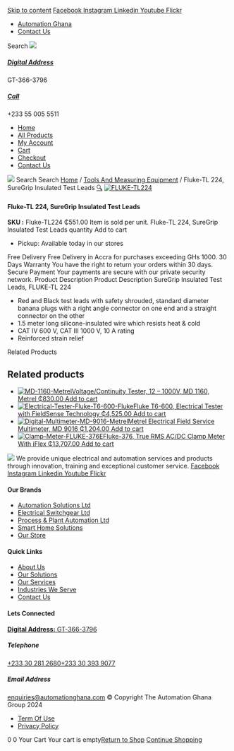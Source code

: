 [Skip to content](https://store.automationghana.com/product/test-leads-fluke-tl224-fluke/#content)
[ Facebook ](https://www.facebook.com/automationgh/) [ Instagram ](https://www.instagram.com/automationgh/) [ Linkedin ](https://www.linkedin.com/company/the-automation-ghana-limited/) [ Youtube ](https://www.youtube.com/channel/UCurrRDUSm5oIW39VXjn1u0w) [ Flickr ](https://www.flickr.com/photos/181794037@N07/)
  * [ Automation Ghana ](https://automationghana.com)
  * [ Contact Us ](https://store.automationghana.com/contact/)


Search
[ ![](https://store.automationghana.com/wp-content/uploads/2024/04/Website-TAGG-Logo-BLUE.png) ](https://store.automationghana.com/)
[ ](https://maps.app.goo.gl/m4xeaagWCNbLk4jM6)
#####  [ Digital Address ](https://maps.app.goo.gl/m4xeaagWCNbLk4jM6)
GT-366-3796 
[ ](tel:+233550055511)
#####  [ Call ](tel:+233550055511)
+233 55 005 5511 
  * [Home](https://store.automationghana.com/)
  * [All Products](https://store.automationghana.com/shop/)
  * [My Account](https://store.automationghana.com/my-account/)
  * [Cart](https://store.automationghana.com/cart/)
  * [Checkout](https://store.automationghana.com/checkout/)
  * [Contact Us](https://store.automationghana.com/contact/)


[![](https://store.automationghana.com/wp-content/uploads/2024/04/AutomationGhana_logo_white.png)](https://store.automationghana.com)
Search
Search
[Home](https://store.automationghana.com) / [Tools And Measuring Equipment](https://store.automationghana.com/product-category/tools-and-measuring-equipment/) / Fluke-TL 224, SureGrip Insulated Test Leads
[🔍](https://store.automationghana.com/product/test-leads-fluke-tl224-fluke/)
[![FLUKE-TL224](https://store.automationghana.com/wp-content/uploads/2020/04/Test-Leads-FLUKE-TL224-Fluke.png)](https://store.automationghana.com/wp-content/uploads/2020/04/Test-Leads-FLUKE-TL224-Fluke.png)
####  Fluke-TL 224, SureGrip Insulated Test Leads 
**SKU :** Fluke-TL224 
₵551.00
Item is sold per unit.
Fluke-TL 224, SureGrip Insulated Test Leads quantity
Add to cart
  * Pickup: Available today in our stores


Free Delivery 
Free Delivery in Accra for purchases exceeding GHs 1000. 
30 Days Warranty 
You have the right to return your orders within 30 days. 
Secure Payment 
Your payments are secure with our private security network. 
Product Description
Product Description
SureGrip Insulated Test Leads, FLUKE-TL 224 
  * Red and Black test leads with safety shrouded, standard diameter banana plugs with a right angle connector on one end and a straight connector on the other
  * 1.5 meter long silicone-insulated wire which resists heat & cold
  * CAT IV 600 V, CAT III 1000 V, 10 A rating
  * Reinforced strain relief


Related Products 
## Related products
  * [![MD-1160-Metrel](https://store.automationghana.com/wp-content/uploads/2020/04/LCD-Voltage_Continuity-Tester-MD-1160-Metrel-300x300.png)Voltage/Continuity Tester, 12 – 1000V, MD 1160, Metrel ₵830.00 ](https://store.automationghana.com/product/lcd-voltage-continuity-tester-md-1160-metrel/)
[Add to cart](https://store.automationghana.com/product/test-leads-fluke-tl224-fluke/?add-to-cart=2012)
  * [![Electrical-Tester-Fluke-T6-600-Fluke](https://store.automationghana.com/wp-content/uploads/2020/04/Electrical-Tester-Fluke-T6-600-Fluke-300x300.png)Fluke T6-600, Electrical Tester with FieldSense Technology ₵4,525.00 ](https://store.automationghana.com/product/electrical-tester-fluke-t6-600-fluke/)
[Add to cart](https://store.automationghana.com/product/test-leads-fluke-tl224-fluke/?add-to-cart=2004)
  * [![Digital-Multimeter-MD-9016-Metrel](https://store.automationghana.com/wp-content/uploads/2020/04/Digital-Multimeter-MD-9016-Metrel-300x300.png)Metrel Electrical Field Service Multimeter, MD 9016 ₵1,204.00 ](https://store.automationghana.com/product/digital-multimeter-md-9016-metrel/)
[Add to cart](https://store.automationghana.com/product/test-leads-fluke-tl224-fluke/?add-to-cart=2001)
  * [![Clamp-Meter-FLUKE-376E](https://store.automationghana.com/wp-content/uploads/2020/04/Clamp-Meter-FLUKE-376E-Fluke-300x300.png)Fluke-376, True RMS AC/DC Clamp Meter With iFlex ₵13,707.00 ](https://store.automationghana.com/product/clamp-meter-fluke-376-e-fluke/)
[Add to cart](https://store.automationghana.com/product/test-leads-fluke-tl224-fluke/?add-to-cart=1995)


![](https://store.automationghana.com/wp-content/uploads/2024/04/AutomationGhana_logo_white.png)
We provide unique electrical and automation services and products through innovation, training and exceptional customer service.
[ Facebook ](https://www.facebook.com/automationgh/) [ Instagram ](https://www.instagram.com/automationgh/) [ Linkedin ](https://www.linkedin.com/company/the-automation-ghana-limited/) [ Youtube ](https://www.youtube.com/channel/UCurrRDUSm5oIW39VXjn1u0w) [ Flickr ](https://www.flickr.com/photos/181794037@N07/)
#### Our Brands
  * [ Automation Solutions Ltd ](https://store.automationghana.com/product/test-leads-fluke-tl224-fluke/)
  * [ Electrical Switchgear Ltd ](https://store.automationghana.com/product/test-leads-fluke-tl224-fluke/)
  * [ Process & Plant Automation Ltd ](https://store.automationghana.com/product/test-leads-fluke-tl224-fluke/)
  * [ Smart Home Solutions ](https://store.automationghana.com/product/test-leads-fluke-tl224-fluke/)
  * [ Our Store ](https://store.automationghana.com/product/test-leads-fluke-tl224-fluke/)


#### Quick Links
  * [ About Us ](https://store.automationghana.com/product/test-leads-fluke-tl224-fluke/)
  * [ Our Solutions ](https://store.automationghana.com/product/test-leads-fluke-tl224-fluke/)
  * [ Our Services ](https://store.automationghana.com/product/test-leads-fluke-tl224-fluke/)
  * [ Industries We Serve ](https://store.automationghana.com/product/test-leads-fluke-tl224-fluke/)
  * [ Contact Us ](https://store.automationghana.com/product/test-leads-fluke-tl224-fluke/)


#### Lets Connected
[**Digital Address:** GT-366-3796](https://maps.app.goo.gl/m4xeaagWCNbLk4jM6)
#####  Telephone 
[ +233 30 281 2680](tel:+233302812680)[+233 30 393 9077](https://store.automationghana.com/product/test-leads-fluke-tl224-fluke/+233303939077)
#####  Email Address 
enquiries@automationghana.com 
© Copyright The Automation Ghana Group 2024
  * [ Term Of Use ](https://store.automationghana.com/product/test-leads-fluke-tl224-fluke/)
  * [ Privacy Policy ](https://store.automationghana.com/product/test-leads-fluke-tl224-fluke/)


0
0
Your Cart
Your cart is empty[Return to Shop](https://store.automationghana.com/shop/)
[Continue Shopping](https://store.automationghana.com/product/test-leads-fluke-tl224-fluke/)
